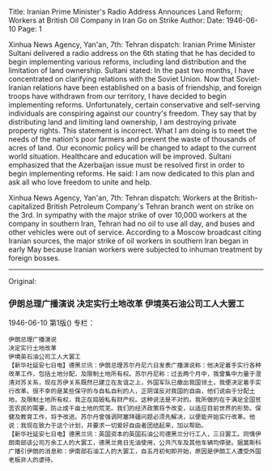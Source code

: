 Title: Iranian Prime Minister's Radio Address Announces Land Reform; Workers at British Oil Company in Iran Go on Strike
Author:
Date: 1946-06-10
Page: 1

Xinhua News Agency, Yan'an, 7th: Tehran dispatch: Iranian Prime Minister Sultani delivered a radio address on the 6th stating that he has decided to begin implementing various reforms, including land distribution and the limitation of land ownership. Sultani stated: In the past two months, I have concentrated on clarifying relations with the Soviet Union. Now that Soviet-Iranian relations have been established on a basis of friendship, and foreign troops have withdrawn from our territory, I have decided to begin implementing reforms. Unfortunately, certain conservative and self-serving individuals are conspiring against our country's freedom. They say that by distributing land and limiting land ownership, I am destroying private property rights. This statement is incorrect. What I am doing is to meet the needs of the nation's poor farmers and prevent the waste of thousands of acres of land. Our economic policy will be changed to adapt to the current world situation. Healthcare and education will be improved. Sultani emphasized that the Azerbaijan issue must be resolved first in order to begin implementing reforms. He said: I am now dedicated to this plan and ask all who love freedom to unite and help.

Xinhua News Agency, Yan'an, 7th: Tehran dispatch: Workers at the British-capitalized British Petroleum Company's Tehran branch went on strike on the 3rd. In sympathy with the major strike of over 10,000 workers at the company in southern Iran, Tehran had no oil to use all day, and buses and other vehicles were out of service. According to a Moscow broadcast citing Iranian sources, the major strike of oil workers in southern Iran began in early May because Iranian workers were subjected to inhuman treatment by foreign bosses.



<hr /> 

Original: 


### 伊朗总理广播演说  决定实行土地改革  伊境英石油公司工人大罢工

1946-06-10
第1版()
专栏：

    伊朗总理广播演说
    决定实行土地改革
    伊境英石油公司工人大罢工
    【新华社延安七日电】德黑兰讯：伊朗总理苏尔丹尼六日发表广播演说称：他决定着手实行各种改革工作，包括土地分配，及限制土地所有权。苏尔丹尼称：过去两个月中，我曾集中力量于澄清对苏关系，现在苏伊关系既然已建立在友谊之上，外国军队已撤出我国领土，我便决定着手实行改革。很不幸的是某些保守的与自私自利的人，正阴谋反对我国的自由，他们说由于分配土地，及限制土地所有权，我正在捣毁私有财产权。这种说法是不对的。我所做的在于满足全国贫苦农民的需要，防止成千亩土地的荒芜。我们的经济政策将予改变，以适应目前世界的形势。保健及教育工作，将予改进。苏尔丹曾强调阿塞拜疆问题必须先解决，以便能开始实行改革。他说：我现在致力于这个计划，并要求一切爱好自由者团结起来，加以帮助。
    【新华社延安七日电】德黑兰讯：英国资本的英国石油公司德黑兰分行工人，三日罢工。同情伊朗南部该公司万余工人的大罢工，德黑兰竟日无油使用，公共汽车及其他车辆均停驶。据莫斯科广播引伊朗的消息称：伊南部石油工人的大罢工，自五月初旬即开始，原因是伊朗工人遭受外国老板非人的虐待。
